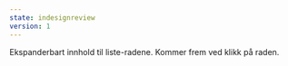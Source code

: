 ```yaml
---
state: indesignreview
version: 1
---
```

Ekspanderbart innhold til liste-radene. Kommer frem ved klikk på raden.
